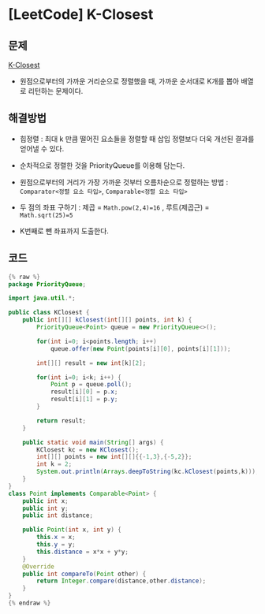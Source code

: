 # [LeetCode] K-Closest

## 문제
[K-Closest](https://leetcode.com/problems/k-closest-points-to-origin/)

- 원점으로부터의 가까운 거리순으로 정렬했을 때, 가까운 순서대로 K개를 뽑아 배열로 리턴하는 문제이다.


## 해결방법

- 힙정렬 : 최대 k 만큼 떨어진 요소들을 정렬할 때 삽입 정렬보다 더욱 개선된 결과를 얻어낼 수 있다.

- 순차적으로 정렬한 것을 PriorityQueue를 이용해 담는다. 

- 원점으로부터의 거리가 가장 가까운 것부터 오름차순으로 정렬하는 방법 : `Comparator<정렬 요소 타입>`, `Comparable<정렬 요소 타입>`

- 두 점의 좌표 구하기 : 제곱 = `Math.pow(2,4)=16` , 루트(제곱근) = `Math.sqrt(25)=5`

- K번째로 뺀 좌표까지 도출한다.

## 코드

```java
{% raw %}
package PriorityQueue;

import java.util.*;

public class KClosest {
    public int[][] kClosest(int[][] points, int k) {
        PriorityQueue<Point> queue = new PriorityQueue<>();

        for(int i=0; i<points.length; i++)
            queue.offer(new Point(points[i][0], points[i][1]));

        int[][] result = new int[k][2];

        for(int i=0; i<k; i++) {
            Point p = queue.poll();
            result[i][0] = p.x;
            result[i][1] = p.y;
        }

        return result;
    }

    public static void main(String[] args) {
        KClosest kc = new KClosest();
        int[][] points = new int[][]{{-1,3},{-5,2}};
        int k = 2;
        System.out.println(Arrays.deepToString(kc.kClosest(points,k)));
    }
}
class Point implements Comparable<Point> {
    public int x;
    public int y;
    public int distance;

    public Point(int x, int y) {
        this.x = x;
        this.y = y;
        this.distance = x*x + y*y;
    }
    @Override
    public int compareTo(Point other) {
        return Integer.compare(distance,other.distance);
    }
}
{% endraw %}
```
